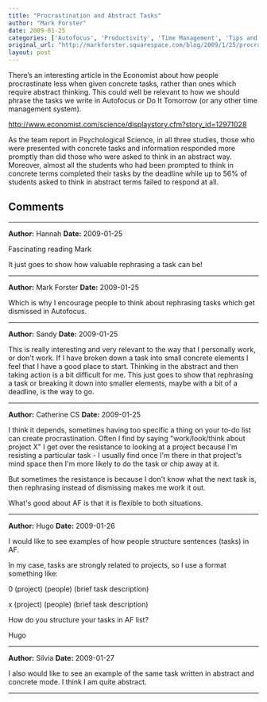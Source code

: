 ```yaml
---
title: "Procrastination and Abstract Tasks"
author: "Mark Forster"
date: 2009-01-25
categories: ['Autofocus', 'Productivity', 'Time Management', 'Tips and Tricks']
original_url: "http://markforster.squarespace.com/blog/2009/1/25/procrastination-and-abstract-tasks.html"
layout: post
---
```


There’s an interesting article in the Economist about how people procrastinate less when given concrete tasks, rather than ones which require abstract thinking. This could well be relevant to how we should phrase the tasks we write in Autofocus or Do It Tomorrow (or any other time management system).

http://www.economist.com/science/displaystory.cfm?story_id=12971028

As the team report in Psychological Science, in all three studies, those who were presented with concrete tasks and information responded more promptly than did those who were asked to think in an abstract way. Moreover, almost all the students who had been prompted to think in concrete terms completed their tasks by the deadline while up to 56% of students asked to think in abstract terms failed to respond at all.


## Comments

---

**Author:** Hannah
**Date:** 2009-01-25

Fascinating reading Mark  
  
It just goes to show how valuable rephrasing a task can be!

---

**Author:** Mark Forster
**Date:** 2009-01-25

Which is why I encourage people to think about rephrasing tasks which get dismissed in Autofocus.

---

**Author:** Sandy
**Date:** 2009-01-25

This is really interesting and very relevant to the way that I personally work, or don't work. If I have broken down a task into small concrete elements I feel that I have a good place to start. Thinking in the abstract and then taking action is a bit difficult for me. This just goes to show that rephrasing a task or breaking it down into smaller elements, maybe with a bit of a deadline, is the way to go.

---

**Author:** Catherine CS
**Date:** 2009-01-25

I think it depends, sometimes having too specific a thing on your to-do list can create procrastination. Often I find by saying "work/look/think about project X" I get over the resistance to looking at a project because I'm resisting a particular task - I usually find once I'm there in that project's mind space then I'm more likely to do the task or chip away at it.  
  
But sometimes the resistance is because I don't know what the next task is, then rephrasing instead of dismissing makes me work it out.  
  
What's good about AF is that it is flexible to both situations.

---

**Author:** Hugo
**Date:** 2009-01-26

I would like to see examples of how people structure sentences (tasks) in AF.  
  
In my case, tasks are strongly related to projects, so I use a format something like:   
  
0 (project) (people) (brief task description)  
  
x (project) (people) (brief task description)   
  
How do you structure your tasks in AF list?  
  
Hugo

---

**Author:** Silvia
**Date:** 2009-01-27

I also would like to see an example of the same task written in abstract and concrete mode. I think I am quite abstract.

---
